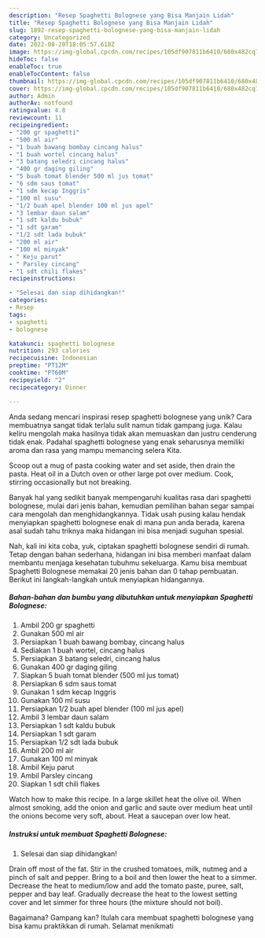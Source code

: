 ```yaml
---
description: "Resep Spaghetti Bolognese yang Bisa Manjain Lidah"
title: "Resep Spaghetti Bolognese yang Bisa Manjain Lidah"
slug: 1892-resep-spaghetti-bolognese-yang-bisa-manjain-lidah
category: Uncategorized
date: 2022-08-20T18:05:57.618Z
image: https://img-global.cpcdn.com/recipes/105df907811b6410/680x482cq70/spaghetti-bolognese-foto-resep-utama.jpg
hideToc: false
enableToc: true
enableTocContent: false
thumbnail: https://img-global.cpcdn.com/recipes/105df907811b6410/680x482cq70/spaghetti-bolognese-foto-resep-utama.jpg
cover: https://img-global.cpcdn.com/recipes/105df907811b6410/680x482cq70/spaghetti-bolognese-foto-resep-utama.jpg
author: Admin
authorAv: notfound
ratingvalue: 4.8
reviewcount: 11
recipeingredient:
- "200 gr spaghetti"
- "500 ml air"
- "1 buah bawang bombay cincang halus"
- "1 buah wortel cincang halus"
- "3 batang seledri cincang halus"
- "400 gr daging giling"
- "5 buah tomat blender 500 ml jus tomat"
- "6 sdm saus tomat"
- "1 sdm kecap Inggris"
- "100 ml susu"
- "1/2 buah apel blender 100 ml jus apel"
- "3 lembar daun salam"
- "1 sdt kaldu bubuk"
- "1 sdt garam"
- "1/2 sdt lada bubuk"
- "200 ml air"
- "100 ml minyak"
- " Keju parut"
- " Parsley cincang"
- "1 sdt chili flakes"
recipeinstructions:

- "Selesai dan siap dihidangkan!"
categories:
- Resep
tags:
- spaghetti
- bolognese

katakunci: spaghetti bolognese 
nutrition: 293 calories
recipecuisine: Indonesian
preptime: "PT12M"
cooktime: "PT60M"
recipeyield: "2"
recipecategory: Dinner

---
```





Anda sedang mencari inspirasi resep spaghetti bolognese yang unik? Cara membuatnya sangat tidak terlalu sulit namun tidak gampang juga. Kalau keliru mengolah maka hasilnya tidak akan memuaskan dan justru cenderung tidak enak. Padahal spaghetti bolognese yang enak seharusnya memiliki aroma dan rasa yang mampu memancing selera Kita.





Scoop out a mug of pasta cooking water and set aside, then drain the pasta. Heat oil in a Dutch oven or other large pot over medium. Cook, stirring occasionally but not breaking.

Banyak hal yang sedikit banyak mempengaruhi kualitas rasa dari spaghetti bolognese, mulai dari jenis bahan, kemudian pemilihan bahan segar sampai cara mengolah dan menghidangkannya. Tidak usah pusing kalau hendak menyiapkan spaghetti bolognese enak di mana pun anda berada, karena asal sudah tahu triknya maka hidangan ini bisa menjadi suguhan spesial.






Nah, kali ini kita coba, yuk, ciptakan spaghetti bolognese sendiri di rumah. Tetap dengan bahan sederhana, hidangan ini bisa memberi manfaat dalam membantu menjaga kesehatan tubuhmu sekeluarga. Kamu bisa membuat Spaghetti Bolognese memakai 20 jenis bahan dan 0 tahap pembuatan. Berikut ini langkah-langkah untuk menyiapkan hidangannya.

<!--inarticleads1-->

##### Bahan-bahan dan bumbu yang dibutuhkan untuk menyiapkan Spaghetti Bolognese:

1. Ambil 200 gr spaghetti
1. Gunakan 500 ml air
1. Persiapkan 1 buah bawang bombay, cincang halus
1. Sediakan 1 buah wortel, cincang halus
1. Persiapkan 3 batang seledri, cincang halus
1. Gunakan 400 gr daging giling
1. Siapkan 5 buah tomat blender (500 ml jus tomat)
1. Persiapkan 6 sdm saus tomat
1. Gunakan 1 sdm kecap Inggris
1. Gunakan 100 ml susu
1. Persiapkan 1/2 buah apel blender (100 ml jus apel)
1. Ambil 3 lembar daun salam
1. Persiapkan 1 sdt kaldu bubuk
1. Persiapkan 1 sdt garam
1. Persiapkan 1/2 sdt lada bubuk
1. Ambil 200 ml air
1. Gunakan 100 ml minyak
1. Ambil  Keju parut
1. Ambil  Parsley cincang
1. Siapkan 1 sdt chili flakes


Watch how to make this recipe. In a large skillet heat the olive oil. When almost smoking, add the onion and garlic and saute over medium heat until the onions become very soft, about. Heat a saucepan over low heat. 

<!--inarticleads2-->

##### Instruksi untuk membuat Spaghetti Bolognese:


1. Selesai dan siap dihidangkan!

Drain off most of the fat. Stir in the crushed tomatoes, milk, nutmeg and a pinch of salt and pepper. Bring to a boil and then lower the heat to a simmer. Decrease the heat to medium/low and add the tomato paste, puree, salt, pepper and bay leaf. Gradually decrease the heat to the lowest setting cover and let simmer for three hours (the mixture should not boil). 

Bagaimana? Gampang kan? Itulah cara membuat spaghetti bolognese yang bisa kamu praktikkan di rumah. Selamat menikmati
